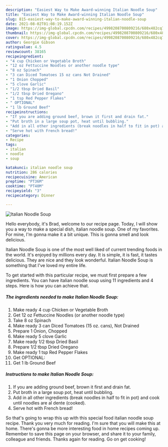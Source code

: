 ```yaml
---
description: "Easiest Way to Make Award-winning Italian Noodle Soup"
title: "Easiest Way to Make Award-winning Italian Noodle Soup"
slug: 815-easiest-way-to-make-award-winning-italian-noodle-soup
date: 2021-08-02T01:08:19.152Z
image: https://img-global.cpcdn.com/recipes/4998208700809216/680x482cq70/italian-noodle-soup-recipe-main-photo.jpg
thumbnail: https://img-global.cpcdn.com/recipes/4998208700809216/680x482cq70/italian-noodle-soup-recipe-main-photo.jpg
cover: https://img-global.cpcdn.com/recipes/4998208700809216/680x482cq70/italian-noodle-soup-recipe-main-photo.jpg
author: Georgie Gibson
ratingvalue: 4.5
reviewcount: 38165
recipeingredient:
- "4 cup Chicken or Vegetable Broth"
- "12 oz Fettuccine Noodles or another noodle type"
- "8 oz Spinach"
- "3 can Diced Tomatoes 15 oz cans Not Drained"
- "1 Onion Chopped"
- "5 clove Garlic"
- "1/2 tbsp Dried Basil"
- "1/2 tbsp Dried Oregano"
- "1 tsp Red Pepper Flakes"
- " OPTIONAL"
- "1 lb Ground Beef"
recipeinstructions:
- "If you are adding ground beef, brown it first and drain fat."
- "Put broth in a large soup pot, heat until bubbling."
- "Add in all other ingredients (break noodles in half to fit in pot) and cook until noodles are al dente (cooked)."
- "Serve hot with French bread!"
categories:
- Recipe
tags:
- italian
- noodle
- soup

katakunci: italian noodle soup 
nutrition: 286 calories
recipecuisine: American
preptime: "PT36M"
cooktime: "PT40M"
recipeyield: "3"
recipecategory: Dinner

---
```



![Italian Noodle Soup](https://img-global.cpcdn.com/recipes/4998208700809216/680x482cq70/italian-noodle-soup-recipe-main-photo.jpg)

Hello everybody, it's Brad, welcome to our recipe page. Today, I will show you a way to make a special dish, italian noodle soup. One of my favorites. For mine, I'm gonna make it a bit unique. This is gonna smell and look delicious.



Italian Noodle Soup is one of the most well liked of current trending foods in the world. It's enjoyed by millions every day. It is simple, it is fast, it tastes delicious. They are nice and they look wonderful. Italian Noodle Soup is something that I've loved my entire life.


To get started with this particular recipe, we must first prepare a few ingredients. You can have italian noodle soup using 11 ingredients and 4 steps. Here is how you can achieve that.

<!--inarticleads1-->

##### The ingredients needed to make Italian Noodle Soup:

1. Make ready 4 cup Chicken or Vegetable Broth
1. Get 12 oz Fettuccine Noodles (or another noodle type)
1. Take 8 oz Spinach
1. Make ready 3 can Diced Tomatoes (15 oz. cans), Not Drained
1. Prepare 1 Onion, Chopped
1. Make ready 5 clove Garlic
1. Make ready 1/2 tbsp Dried Basil
1. Prepare 1/2 tbsp Dried Oregano
1. Make ready 1 tsp Red Pepper Flakes
1. Get  OPTIONAL:
1. Get 1 lb Ground Beef




<!--inarticleads2-->

##### Instructions to make Italian Noodle Soup:

1. If you are adding ground beef, brown it first and drain fat.
1. Put broth in a large soup pot, heat until bubbling.
1. Add in all other ingredients (break noodles in half to fit in pot) and cook until noodles are al dente (cooked).
1. Serve hot with French bread!




So that's going to wrap this up with this special food italian noodle soup recipe. Thank you very much for reading. I'm sure that you will make this at home. There's gonna be more interesting food in home recipes coming up. Remember to save this page on your browser, and share it to your family, colleague and friends. Thanks again for reading. Go on get cooking!

